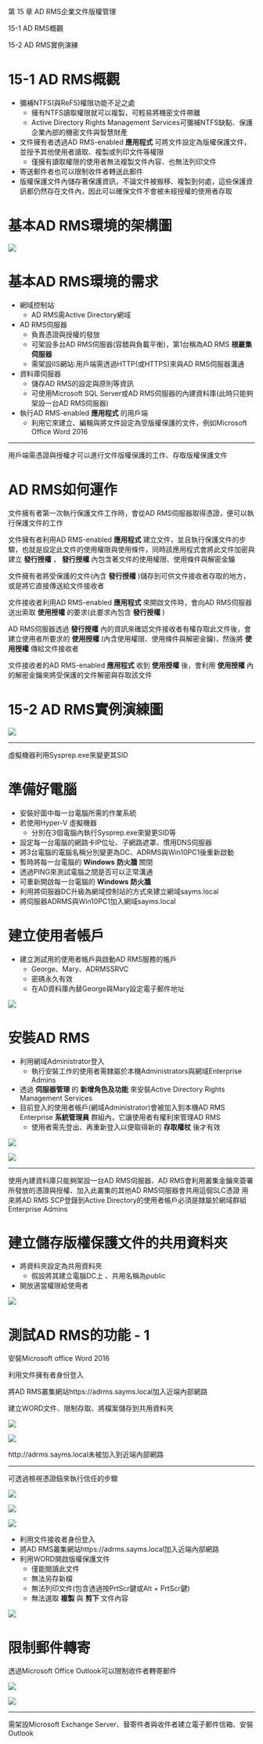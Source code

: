 第 15 章 AD RMS企業文件版權管理

15\-1 AD RMS概觀

15\-2 AD RMS實例演練

# 15-1 AD RMS概觀

* 彌補NTFS\(與ReFS\)權限功能不足之處
  * 擁有NTFS讀取權限就可以複製，可輕易將機密文件帶離
  * Active Directory Rights Management Services可彌補NTFS缺點、保護企業內部的機密文件與智慧財產
* 文件擁有者透過AD RMS\-enabled __應用程式__ 可將文件設定為版權保護文件，並授予其他使用者讀取、複製或列印文件等權限
  * 僅擁有讀取權限的使用者無法複製文件內容、也無法列印文件
* 寄送郵件者也可以限制收件者轉送此郵件
* 版權保護文件內儲存著保護資訊，不論文件被搬移、複製到何處，這些保護資訊都仍然存在文件內，因此可以確保文件不會被未經授權的使用者存取

# 基本AD RMS環境的架構圖

![](WS2019AD%E5%BB%BA%E7%BD%AE%E5%AF%A6%E5%8B%99-CA259-Ch15-AD%20RMS%E4%BC%81%E6%A5%AD%E6%96%87%E4%BB%B6%E7%89%88%E6%AC%8A%E7%AE%A1%E7%90%86_0.png)

# 基本AD RMS環境的需求

* 網域控制站
  * AD RMS需Active Directory網域
* AD RMS伺服器
  * 負責憑證與授權的發放
  * 可架設多台AD RMS伺服器\(容錯與負載平衡\)，第1台稱為AD RMS __根叢集伺服器__
  * 需架設IIS網站:用戶端需透過HTTP\(或HTTPS\)來與AD RMS伺服器溝通
* 資料庫伺服器
  * 儲存AD RMS的設定與原則等資訊
  * 可使用Microsoft SQL Server或AD RMS伺服器的內建資料庫\(此時只能夠架設一台AD RMS伺服器\)
* 執行AD RMS\-enabled __應用程式__ 的用戶端
  * 利用它來建立、編輯與將文件設定為受版權保護的文件，例如Microsoft Office  Word 2016

---

用戶端需憑證與授權才可以進行文件版權保護的工作、存取版權保護文件


# AD RMS如何運作

文件擁有者第一次執行保護文件工作時，會從AD RMS伺服器取得憑證，便可以執行保護文件的工作

文件擁有者利用AD RMS\-enabled __應用程式__ 建立文件，並且執行保護文件的步驟，也就是設定此文件的使用權限與使用條件，同時該應用程式會將此文件加密與建立 __發行授權__ ， __發行授權__ 內包含著文件的使用權限、使用條件與解密金鑰

文件擁有者將受保護的文件\(內含 __發行授權__ \)儲存到可供文件接收者存取的地方，或是將它直接傳送給文件接收者

文件接收者利用AD RMS\-enabled __應用程式__ 來開啟文件時，會向AD RMS伺服器送出索取 __使用授權__ 的要求\(此要求內包含 __發行授權__ \)

AD RMS伺服器透過 __發行授權__ 內的資訊來確認文件接收者有權存取此文件後，會建立使用者所要求的 __使用授權__ \(內含使用權限、使用條件與解密金鑰\)，然後將 __使用授權__ 傳給文件接收者

文件接收者的AD RMS\-enabled __應用程式__ 收到 __使用授權__ 後，會利用 __使用授權__ 內的解密金鑰來將受保護的文件解密與存取該文件

# 15-2 AD RMS實例演練圖

![](WS2019AD%E5%BB%BA%E7%BD%AE%E5%AF%A6%E5%8B%99-CA259-Ch15-AD%20RMS%E4%BC%81%E6%A5%AD%E6%96%87%E4%BB%B6%E7%89%88%E6%AC%8A%E7%AE%A1%E7%90%86_1.png)

---

虛擬機器利用Sysprep.exe來變更其SID

# 準備好電腦

* 安裝好圖中每一台電腦所需的作業系統
* 若使用Hyper\-V 虛擬機器
  * 分別在3個電腦內執行Sysprep\.exe來變更SID等
* 設定每一台電腦的網路卡IP位址、子網路遮罩、慣用DNS伺服器
* 將3台電腦的電腦名稱分別變更為DC、ADRMS與Win10PC1後重新啟動
* 暫時將每一台電腦的 __Windows__  __防火牆__ 關閉
* 透過PING來測試電腦之間是否可以正常溝通
* 可重新開啟每一台電腦的 __Windows__  __防火牆__
* 利用將伺服器DC升級為網域控制站的方式來建立網域sayms\.local
* 將伺服器ADRMS與Win10PC1加入網域sayms\.local

# 建立使用者帳戶

* 建立測試用的使用者帳戶與啟動AD RMS服務的帳戶
  * George、Mary、ADRMSSRVC
  * 密碼永久有效
  * 在AD資料庫內替George與Mary設定電子郵件地址

![](WS2019AD%E5%BB%BA%E7%BD%AE%E5%AF%A6%E5%8B%99-CA259-Ch15-AD%20RMS%E4%BC%81%E6%A5%AD%E6%96%87%E4%BB%B6%E7%89%88%E6%AC%8A%E7%AE%A1%E7%90%86_2.png)

# 安裝AD RMS

* 利用網域Administrator登入
  * 執行安裝工作的使用者需隸屬於本機Administrators與網域Enterprise Admins
* 透過 __伺服器管理__ 的 __新增角色及功能__ 來安裝Active Directory Rights Management Services
* 目前登入的使用者帳戶\(網域Administrator\)會被加入到本機AD RMS Enterprise __系統管理員__ 群組內，它讓使用者有權利來管理AD RMS
  * 使用者需先登出、再重新登入以便取得新的 __存取權杖__ 後才有效

![](WS2019AD%E5%BB%BA%E7%BD%AE%E5%AF%A6%E5%8B%99-CA259-Ch15-AD%20RMS%E4%BC%81%E6%A5%AD%E6%96%87%E4%BB%B6%E7%89%88%E6%AC%8A%E7%AE%A1%E7%90%86_3.png)

![](WS2019AD%E5%BB%BA%E7%BD%AE%E5%AF%A6%E5%8B%99-CA259-Ch15-AD%20RMS%E4%BC%81%E6%A5%AD%E6%96%87%E4%BB%B6%E7%89%88%E6%AC%8A%E7%AE%A1%E7%90%86_4.png)

---

使用內建資料庫只能夠架設一台AD RMS伺服器、AD RMS會利用叢集金鑰來簽署所發放的憑證與授權、加入此叢集的其他AD RMS伺服器會共用這個SLC憑證
用來將AD RMS SCP登錄到Active Directory的使用者帳戶必須是隸屬於網域群組Enterprise Admins


# 建立儲存版權保護文件的共用資料夾

* 將資料夾設定為共用資料夾
  * 假設將其建立電腦DC上 、共用名稱為public
* 開放適當權限給使用者

![](WS2019AD%E5%BB%BA%E7%BD%AE%E5%AF%A6%E5%8B%99-CA259-Ch15-AD%20RMS%E4%BC%81%E6%A5%AD%E6%96%87%E4%BB%B6%E7%89%88%E6%AC%8A%E7%AE%A1%E7%90%86_5.png)

# 測試AD RMS的功能 - 1

安裝Microsoft office Word 2016

利用文件擁有者身份登入

將AD RMS叢集網站https://adrms\.sayms\.local加入近端內部網路

建立WORD文件、限制存取、將檔案儲存到共用資料夾

![](WS2019AD%E5%BB%BA%E7%BD%AE%E5%AF%A6%E5%8B%99-CA259-Ch15-AD%20RMS%E4%BC%81%E6%A5%AD%E6%96%87%E4%BB%B6%E7%89%88%E6%AC%8A%E7%AE%A1%E7%90%86_6.png)

![](WS2019AD%E5%BB%BA%E7%BD%AE%E5%AF%A6%E5%8B%99-CA259-Ch15-AD%20RMS%E4%BC%81%E6%A5%AD%E6%96%87%E4%BB%B6%E7%89%88%E6%AC%8A%E7%AE%A1%E7%90%86_7.png)

http://adrms\.sayms\.local未被加入到近端內部網路

---

可透過檢視憑證鈕來執行信任的步驟

![](WS2019AD%E5%BB%BA%E7%BD%AE%E5%AF%A6%E5%8B%99-CA259-Ch15-AD%20RMS%E4%BC%81%E6%A5%AD%E6%96%87%E4%BB%B6%E7%89%88%E6%AC%8A%E7%AE%A1%E7%90%86_8.png)

![](WS2019AD%E5%BB%BA%E7%BD%AE%E5%AF%A6%E5%8B%99-CA259-Ch15-AD%20RMS%E4%BC%81%E6%A5%AD%E6%96%87%E4%BB%B6%E7%89%88%E6%AC%8A%E7%AE%A1%E7%90%86_9.png)

![](WS2019AD%E5%BB%BA%E7%BD%AE%E5%AF%A6%E5%8B%99-CA259-Ch15-AD%20RMS%E4%BC%81%E6%A5%AD%E6%96%87%E4%BB%B6%E7%89%88%E6%AC%8A%E7%AE%A1%E7%90%86_10.png)

* 利用文件接收者身份登入
* 將AD RMS叢集網站https://adrms\.sayms\.local加入近端內部網路
* 利用WORD開啟版權保護文件
  * 僅能閱讀此文件
  * 無法另存新檔
  * 無法列印文件\(包含透過按PrtScr鍵或Alt \+ PrtScr鍵\)
  * 無法選取 __複製__ 與 __剪下__ 文件內容

![](WS2019AD%E5%BB%BA%E7%BD%AE%E5%AF%A6%E5%8B%99-CA259-Ch15-AD%20RMS%E4%BC%81%E6%A5%AD%E6%96%87%E4%BB%B6%E7%89%88%E6%AC%8A%E7%AE%A1%E7%90%86_11.png)

# 限制郵件轉寄

透過Microsoft Office Outlook可以限制收件者轉寄郵件

![](WS2019AD%E5%BB%BA%E7%BD%AE%E5%AF%A6%E5%8B%99-CA259-Ch15-AD%20RMS%E4%BC%81%E6%A5%AD%E6%96%87%E4%BB%B6%E7%89%88%E6%AC%8A%E7%AE%A1%E7%90%86_12.png)

![](WS2019AD%E5%BB%BA%E7%BD%AE%E5%AF%A6%E5%8B%99-CA259-Ch15-AD%20RMS%E4%BC%81%E6%A5%AD%E6%96%87%E4%BB%B6%E7%89%88%E6%AC%8A%E7%AE%A1%E7%90%86_13.png)

---

需架設Microsoft Exchange Server、替寄件者與收件者建立電子郵件信箱、安裝Outlook

